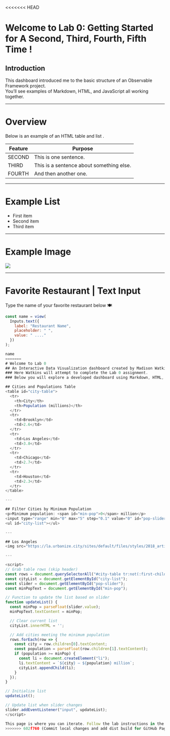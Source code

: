 <<<<<<< HEAD
# Welcome to Lab 0: Getting Started for A Second, Third, Fourth, Fifth Time !

## Introduction
This dashboard introduced me to the basic structure of an Observable Framework project.  
You’ll see examples of Markdown, HTML, and JavaScript all working together.

---

# Overview
Below is an example of an HTML table and list .

<table>
  <thead>
    <tr>
      <th>Feature</th>
      <th>Purpose</th>
    </tr>
  </thead>
  <tbody>
    <tr>
      <td>SECOND</td>
      <td>This is one sentence.</td>
    </tr>
    <tr>
      <td>THIRD</td>
      <td>This is a sentence about something else.</td>
    </tr>
    <tr>
      <td>FOURTH</td>
      <td>And then another one.</td>
    </tr>
  </tbody>
</table>

---

# Example List
<ul>
  <li>First item</li>
  <li>Second item</li>
  <li>Third item</li>
</ul>

---

# Example Image
<img src="https://static.spotapps.co/spots/52/1ef0dac8544455b64a5638ad44218e/full"  />

---

# Favorite Restaurant | Text Input

Type the name of your favorite restaurant below 🍽️

```js
const name = view(
  Inputs.text({
    label: "Restaurant Name",
    placeholder: " ",
    value: " ...."
  })
);

name
=======
# Welcome to Lab 0
## An Interactive Data Visualization dashboard created by Madison Watkins for DATA 73200 at The Graduate Center, FALL 2025
### Here Watkins will attempt to complete the Lab 0 assignment. 
### Below you will explore a developed dashboard using Markdown, HTML, and JS.

## Cities and Populations Table
<table id="city-table">
  <tr>
    <th>City</th>
    <th>Population (millions)</th>
  </tr>
  <tr>
    <td>Brooklyn</td>
    <td>2.6</td>
  </tr>
  <tr>
    <td>Los Angeles</td>
    <td>3.8</td>
  </tr>
  <tr>
    <td>Chicago</td>
    <td>2.7</td>
  </tr>
  <tr>
    <td>Houston</td>
    <td>2.3</td>
  </tr>
</table>

---

## Filter Cities by Minimum Population
<p>Minimum population: <span id="min-pop">0</span> million</p>
<input type="range" min="0" max="5" step="0.1" value="0" id="pop-slider">
<ul id="city-list"></ul>

---

## Los Angeles 
<img src="https://la.urbanize.city/sites/default/files/styles/2018_article_image_1140x538/public/LA%20Pano%20West.JPG?itok=PRcSTLiS" alt="Los Angeles panorama" width="600">

---

<script>
// Grab table rows (skip header)
const rows = document.querySelectorAll("#city-table tr:not(:first-child)");
const cityList = document.getElementById("city-list");
const slider = document.getElementById("pop-slider");
const minPopText = document.getElementById("min-pop");

// Function to update the list based on slider
function updateList() {
  const minPop = parseFloat(slider.value);
  minPopText.textContent = minPop;

  // Clear current list
  cityList.innerHTML = '';

  // Add cities meeting the minimum population
  rows.forEach(row => {
    const city = row.children[0].textContent;
    const population = parseFloat(row.children[1].textContent);
    if (population >= minPop) {
      const li = document.createElement("li");
      li.textContent = `${city} — ${population} million`;
      cityList.appendChild(li);
    }
  });
}

// Initialize list
updateList();

// Update list when slider changes
slider.addEventListener("input", updateList);
</script>

This page is where you can iterate. Follow the lab instructions in the [readme.md](./README.md).
>>>>>>> 602f760 (Commit local changes and add dist build for GitHub Pages)
